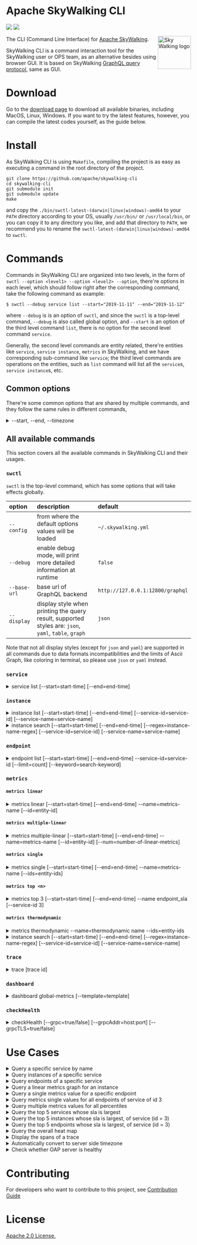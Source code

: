 Apache SkyWalking CLI
===============

![](https://github.com/apache/skywalking-cli/workflows/Build/badge.svg?branch=master)
![](https://codecov.io/gh/apache/skywalking-cli/branch/master/graph/badge.svg)

<img src="http://skywalking.apache.org/assets/logo.svg" alt="Sky Walking logo" height="90px" align="right" />

The CLI (Command Line Interface) for [Apache SkyWalking](https://github.com/apache/skywalking).

SkyWalking CLI is a command interaction tool for the SkyWalking user or OPS team, as an alternative besides using browser GUI.
It is based on SkyWalking [GraphQL query protocol](https://github.com/apache/skywalking-query-protocol), same as GUI.

# Download
Go to the [download page](https://skywalking.apache.org/downloads/) to download all available binaries, including MacOS, Linux, Windows.
If you want to try the latest features, however, you can compile the latest codes yourself, as the guide below. 

# Install
As SkyWalking CLI is using `Makefile`, compiling the project is as easy as executing a command in the root directory of the project.

```shell
git clone https://github.com/apache/skywalking-cli
cd skywalking-cli
git submodule init
git submodule update
make
```

and copy the `./bin/swctl-latest-(darwin|linux|windows)-amd64` to your `PATH` directory according to your OS,
usually `/usr/bin/` or `/usr/local/bin`, or you can copy it to any directory you like,
and add that directory to `PATH`, we recommend you to rename the `swctl-latest-(darwin|linux|windows)-amd64` to `swctl`.

# Commands
Commands in SkyWalking CLI are organized into two levels, in the form of `swctl --option <level1> --option <level2> --option`,
there're options in each level, which should follow right after the corresponding command, take the following command as example:

```shell
$ swctl --debug service list --start="2019-11-11" --end="2019-11-12"
```

where `--debug` is is an option of `swctl`, and since the `swctl` is a top-level command, `--debug` is also called global option,
and `--start` is an option of the third level command `list`, there is no option for the second level command `service`.

Generally, the second level commands are entity related, there're entities like `service`, `service instance`, `metrics` in SkyWalking,
and we have corresponding sub-command like `service`; the third level commands are operations on the entities, such as `list` command
will list all the `service`s, `service instance`s, etc.

## Common options
There're some common options that are shared by multiple commands, and they follow the same rules in different commands,

<details>

<summary>--start, --end, --timezone</summary>

`--start` and `--end` specify a time range during which the query is preformed,
they are both optional and their default values follow the rules below:

- when `start` and `end` are both absent, `start = now - 30 minutes` and `end = now`, namely past 30 minutes;
- when `start` and `end` are both present, they are aligned to the same precision by **truncating the more precise one**,
e.g. if `start = 2019-01-01 1234, end = 2019-01-01 18`, then `start` is truncated (because it's more precise) to `2019-01-01 12`,
and `end = 2019-01-01 18`;
- when `start` is absent and `end` is present, will determine the precision of `end` and then use the precision to calculate `start` (minus 30 units),
e.g. `end = 2019-11-09 1234`, the precision is `MINUTE`, so `start = end - 30 minutes = 2019-11-09 1204`,
and if `end = 2019-11-09 12`, the precision is `HOUR`, so `start = end - 30HOUR = 2019-11-08 06`;
- when `start` is present and `end` is absent, will determine the precision of `start` and then use the precision to calculate `end` (plus 30 units),
e.g. `start = 2019-11-09 1204`, the precision is `MINUTE`, so `end = start + 30 minutes = 2019-11-09 1234`,
and if `start = 2019-11-08 06`, the precision is `HOUR`, so `end = start + 30HOUR = 2019-11-09 12`;

`--timezone` specifies the timezone where `--start` `--end` are based, in the form of `+0800`:

- if `--timezone` is given in the command line option, then it's used directly;
- else if the backend support the timezone API (since 6.5.0), CLI will try to get the timezone from backend, and use it;
- otherwise, the CLI will use the current timezone in the current machine; 

</details>

## All available commands
This section covers all the available commands in SkyWalking CLI and their usages.

### `swctl`
`swctl` is the top-level command, which has some options that will take effects globally.

| option | description | default |
| :--- | :--- | :--- |
| `--config` | from where the default options values will be loaded | `~/.skywalking.yml` |
| `--debug` | enable debug mode, will print more detailed information at runtime | `false` |
| `--base-url` | base url of GraphQL backend | `http://127.0.0.1:12800/graphql` |
| `--display` | display style when printing the query result, supported styles are: `json`, `yaml`, `table`, `graph` | `json` |

Note that not all display styles (except for `json` and `yaml`) are supported in all commands due to data formats incompatibilities and the limits of
Ascii Graph, like coloring in terminal, so please use `json`  or `yaml` instead.

### `service`

<details>

<summary>service list [--start=start-time] [--end=end-time]</summary>

`service list` lists all the services in the time range of `[start, end]`.

| option | description | default |
| :--- | :--- | :--- |
| `--start` | See [Common options](#common-options) | See [Common options](#common-options) |
| `--end` | See [Common options](#common-options) | See [Common options](#common-options) |

</details>

### `instance`

<details>

<summary>instance list [--start=start-time] [--end=end-time] [--service-id=service-id] [--service-name=service-name]</summary>

`instance list` lists all the instances in the time range of `[start, end]` and given `--service-id` or `--service-name`.

| option | description | default |
| :--- | :--- | :--- |
| `--service-id` | Query by service id (priority over `--service-name`)|  |
| `--service-name` | Query by service name if `--service-id` is absent |  |
| `--start` | See [Common options](#common-options) | See [Common options](#common-options) |
| `--end` | See [Common options](#common-options) | See [Common options](#common-options) |

</details>

<details>

<summary>instance search [--start=start-time] [--end=end-time] [--regex=instance-name-regex] [--service-id=service-id] [--service-name=service-name]</summary>

`instance search` filter the instance in the time range of `[start, end]` and given --regex --service-id or --service-name.

| option | description | default |
| :--- | :--- | :--- |
| `--regex` | Query regex of instance name|  |
| `--service-id` | Query by service id (priority over `--service-name`)|  |
| `--service-name` | Query by service name if `service-id` is absent |  |
| `--start` | See [Common options](#common-options) | See [Common options](#common-options) |
| `--end` | See [Common options](#common-options) | See [Common options](#common-options) |

</details>

### `endpoint`

<details>

<summary>endpoint list [--start=start-time] [--end=end-time] --service-id=service-id [--limit=count] [--keyword=search-keyword]</summary>

`endpoint list` lists all the endpoints of the given service id in the time range of `[start, end]`.

| option | description | default |
| :--- | :--- | :--- |
| `--service-id` | <service id> whose endpoints are to be searched | |
| `--limit` | returns at most <limit> endpoints (default: 100) | 100 |
| `--keyword` | <keyword> of the endpoint name to search for, empty to search all | "" |

</details>

### `metrics`

#### `metrics linear`

<details>

<summary>metrics linear [--start=start-time] [--end=end-time] --name=metrics-name [--id=entity-id]</summary>

| option | description | default |
| :--- | :--- | :--- |
| `--name` | Metrics name, defined in [OAL](https://github.com/apache/skywalking/blob/master/oap-server/server-bootstrap/src/main/resources/official_analysis.oal), such as `all_p99`, etc. |
| `--id` | the related id if the metrics requires one, e.g. for metrics `service_p99`, the service `id` is required, use `--id` to specify the service id, the same for `instance`, `endpoint`, etc. |
| `--start` | See [Common options](#common-options) | See [Common options](#common-options) |
| `--end` | See [Common options](#common-options) | See [Common options](#common-options) |

</details>

#### `metrics multiple-linear`

<details>

<summary>metrics multiple-linear [--start=start-time] [--end=end-time] --name=metrics-name [--id=entity-id] [--num=number-of-linear-metrics]</summary>

| option | description | default |
| :--- | :--- | :--- |
| `--name` | Metrics name, defined in [OAL](https://github.com/apache/skywalking/blob/master/oap-server/server-bootstrap/src/main/resources/official_analysis.oal), such as `all_p99`, etc. |
| `--id` | the related id if the metrics requires one, e.g. for metrics `service_p99`, the service `id` is required, use `--id` to specify the service id, the same for `instance`, `endpoint`, etc. |
| `--start` | See [Common options](#common-options) | See [Common options](#common-options) |
| `--end` | See [Common options](#common-options) | See [Common options](#common-options) |
| `--num` | Number of the linear metrics to fetch | `5` |

</details>

#### `metrics single`

<details>

<summary>metrics single [--start=start-time] [--end=end-time] --name=metrics-name [--ids=entity-ids]</summary>

| option | description | default |
| :--- | :--- | :--- |
| `--name` | Metrics name, defined in [OAL](https://github.com/apache/skywalking/blob/master/oap-server/server-bootstrap/src/main/resources/official_analysis.oal), such as `service_sla`, etc. |
| `--ids` | IDs that are required by the metric type, such as service IDs for `service_sla` |
| `--start` | See [Common options](#common-options) | See [Common options](#common-options) |
| `--end` | See [Common options](#common-options) | See [Common options](#common-options) |

</details>

#### `metrics top <n>`

<details>

<summary>metrics top 3 [--start=start-time] [--end=end-time] --name endpoint_sla [--service-id 3]</summary>

| option | description | default |
| :--- | :--- | :--- |
| `--name` | Metrics name, defined in [OAL](https://github.com/apache/skywalking/blob/master/oap-server/server-bootstrap/src/main/resources/official_analysis.oal), such as `service_sla`, etc. |
| `--service-id` | service ID that are required by the metric type, such as service IDs for `service_sla` |
| `--start` | See [Common options](#common-options) | See [Common options](#common-options) |
| `--end` | See [Common options](#common-options) | See [Common options](#common-options) |
| arguments | the first argument is the number of top entities | `3` |

</details>

#### `metrics thermodynamic`

<details>

<summary>metrics thermodynamic --name=thermodynamic name --ids=entity-ids</summary>

| option | description | default |
| :--- | :--- | :--- |
| `--name` | Metrics name, defined in [OAL](https://github.com/apache/skywalking/blob/master/oap-server/server-bootstrap/src/main/resources/official_analysis.oal), such as `service_sla`, etc. |
| `--ids` | IDs that are required by the metric type, such as service IDs for `service_heatmap` |
| `--start` | See [Common options](#common-options) | See [Common options](#common-options) |
| `--end` | See [Common options](#common-options) | See [Common options](#common-options) |

</details>

<details>

<summary>instance search [--start=start-time] [--end=end-time] [--regex=instance-name-regex] [--service-id=service-id] [--service-name=service-name]</summary>

`instance search` filter the instance in the time range of `[start, end]` and given --regex --service-id or --service-name.

| option | description | default |
| :--- | :--- | :--- |
| `--regex` | Query regex of instance name|  |
| `--service-id` | Query by service id (priority over `--service-name`)|  |
| `--service-name` | Query by service name if `service-id` is absent |  |
| `--start` | See [Common options](#common-options) | See [Common options](#common-options) |
| `--end` | See [Common options](#common-options) | See [Common options](#common-options) |

</details>

### `trace`

<details>

<summary>trace [trace id]</summary>

`trace` displays the spans of a given trace.

| argument | description | default |
| :--- | :--- | :--- |
| `trace id` | the trace id whose spans are to displayed |  |

</details>

### `dashboard`

<details>

<summary>dashboard global-metrics [--template=template]</summary>

`dashboard global-metrics` displays global metrics in the form of a dashboard.

| argument | description | default |
| :--- | :--- | :--- |
| `--template` | the template file to customize how to display information | `templates/Dashboard.Global.json` |

You can imitate the content of [the default template file](example/Dashboard.Global.json) to customize the dashboard.

</details>

</details>

### `checkHealth`

<details>

<summary>checkHealth [--grpc=true/false] [--grpcAddr=host:port] [--grpcTLS=true/false]</summary>

| argument | description | default |
| :--- | :--- | :--- |
| `--grpc` | Enable/Disable check gRPC endpoint | `true` |
| `--grpcAddr` | The address of gRPC endpoint | `127.0.0.1:11800` |
| `--grpcTLS` | Enable/Disable TLS to access gRPC endpoint | `false` |

*Notice: Once enable gRPC TLS, checkHealth command would ignore server's cert.

</details>

# Use Cases

<details>

<summary>Query a specific service by name</summary>

```shell
# query the service named projectC
$ ./bin/swctl service ls projectC
[{"id":"4","name":"projectC"}]
```

</details>

<details>

<summary>Query instances of a specific service</summary>

If you have already got the `id` of the service:

```shell
$ ./bin/swctl instance ls --service-id=3
[{"id":"3","name":"projectD-pid:7909@skywalking-server-0001","attributes":[{"name":"os_name","value":"Linux"},{"name":"host_name","value":"skywalking-server-0001"},{"name":"process_no","value":"7909"},{"name":"ipv4s","value":"192.168.252.12"}],"language":"JAVA","instanceUUID":"ec8a79d7cb58447c978ee85846f6699a"}]
```

otherwise,

```shell
$ ./bin/swctl instance ls --service-name=projectC
[{"id":"3","name":"projectD-pid:7909@skywalking-server-0001","attributes":[{"name":"os_name","value":"Linux"},{"name":"host_name","value":"skywalking-server-0001"},{"name":"process_no","value":"7909"},{"name":"ipv4s","value":"192.168.252.12"}],"language":"JAVA","instanceUUID":"ec8a79d7cb58447c978ee85846f6699a"}]
```

</details>

<details>

<summary>Query endpoints of a specific service</summary>

If you have already got the `id` of the service:

```shell
$ ./bin/swctl endpoint ls --service-id=3
```

otherwise,

```shell
./bin/swctl service ls projectC | jq '.[].id' | xargs ./bin/swctl endpoint ls --service-id 
[{"id":"22","name":"/projectC/{value}"}]
```

</details>

<details>

<summary>Query a linear metrics graph for an instance</summary>

If you have already got the `id` of the instance:

```shell
$ ./bin/swctl --display=graph metrics linear --name=service_instance_resp_time --id 5
┌─────────────────────────────────────────────────────────────────────────────────Press q to quit──────────────────────────────────────────────────────────────────────────────────┐
│                                                                                                                                                                                  │
│                                                                                                                                                                                  │
│         │                                                                                                                                                    ⡜⠢⡀                 │
│  1181.80│                                      ⡰⡀                                                         ⢀⡠⢢         ⡰⢣                                    ⡰⠁ ⠈⠢⡀               │
│         │                                     ⢠⠃⠱⡀              ⡀                                       ⢀⠔⠁  ⠱⡀     ⢀⠜  ⢣                        ⢀⠞⡄       ⢠⠃    ⠈⠢⡀             │
│         │                                     ⡎  ⠱⡀          ⢀⠔⠊⠱⡀                 ⢀⣀⣀⣀              ⢀⡠⠊⠁     ⠘⢄   ⢀⠎    ⢣                      ⡠⠃ ⠘⡄      ⡎       ⠈⠑⠢⢄⡀  ⢀⡠⠔⠊⠁  │
│         │          ⢀⠤⣀⡀       ⢀⡀             ⡸    ⢣        ⡠⠔⠁   ⠱⡀            ⡠⠊⠉⠉⠁   ⠉⠉⠒⠒⠤⠤⣀⣀⣀ ⢀⡠⠔⠊⠁          ⠣⡀⡠⠃      ⢣           ⢀⠔⠤⡀     ⡰⠁   ⠘⡄    ⡜            ⠈⠑⠊⠁      │
│  1043.41│⡀       ⢀⠔⠁  ⠈⠑⠒⠤⠔⠒⠊⠉⠁⠈⠒⢄          ⢀⠇     ⢣    ⢀⠤⠊       ⠱⡀         ⢀⠔⠁                ⠉⠁               ⠑⠁        ⢣         ⡠⠃  ⠈⠒⢄ ⢀⠜      ⠘⡄  ⢰⠁                      │
│         │⠈⠑⠤⣀   ⡠⠊                ⠑⠤⡀       ⡜       ⢣ ⣀⠔⠁          ⠱⡀       ⡰⠁                                              ⠣⢄⣀    ⢠⠊       ⠉⠊        ⠘⡄⢠⠃                       │
│         │    ⠑⠢⠊                    ⠈⠢⡀    ⢰⠁        ⠋              ⠱⡀  ⣀⠤⠔⠊                                                   ⠉⠒⠢⠔⠁                   ⠘⠎                        │
│         │                             ⠈⠢⡀ ⢀⠇                         ⠑⠊⠉                                                                                                         │
│      905│                               ⠈⠢⡜                                                                                                                                      │
│         └──────────────────────────────────────────────────────────────────────────────────────────────────────────────────────────────────────────────────────────────────────  │
│          2019-12-02 2121   2019-12-02 2107   2019-12-02 2115   2019-12-02 2119   2019-12-02 2137   2019-12-02 2126   2019-12-02 2118   2019-12-02 2128   2019-12-02 2136         │
│                                                                                                                                                                                  │
│                                                                                                                                                                                  │
└──────────────────────────────────────────────────────────────────────────────────────────────────────────────────────────────────────────────────────────────────────────────────┘
```

otherwise

```shell
$ ./bin/swctl instance ls --service-name=projectC | jq '.[] | select(.name == "projectC-pid:7895@skywalking-server-0001").id' | xargs ./bin/swctl --display=graph metrics linear --name=service_instance_resp_time --id
┌─────────────────────────────────────────────────────────────────────────────────Press q to quit──────────────────────────────────────────────────────────────────────────────────┐
│                                                                                                                                                                                  │
│                                                                                                                                                                                  │
│         │                                                                           ⡠⠒⢣                                                                                          │
│  1181.80│                          ⡠⠊⢢                                           ⣀⠔⠉   ⢣              ⡔⡄                               ⡔⡄                                        │
│         │           ⣀            ⡠⠊   ⠑⡄                                    ⣀⡠⠔⠒⠉       ⢣            ⡜ ⠈⢆                            ⢀⠎ ⠈⢢              ⡀                        │
│         │          ⡜ ⠉⠒⠤⣀   ⢀⣀⣀⡠⠊      ⠈⠢⡀               ⢀⡠⢄⣀⡀            ⡰⠉             ⢣          ⡜    ⢣                          ⡠⠃    ⠑⡄        ⢀⡠⠔⠉⠘⢄                       │
│         │        ⢀⠜      ⠉⠉⠉⠁            ⠑⢄          ⢀⡠⠔⠊⠁   ⠈⠉⠑⢢        ⡰⠁               ⢣       ⢀⠎      ⠱⡀          ⢀⠦⡀         ⢀⠜       ⠈⢢ ⢀⣀⣀⡠⠤⠒⠁     ⠣⡀                  ⡀  │
│  1043.41│       ⢀⠎                         ⠑⢄      ⢀⠔⠁           ⠱⡀     ⡰⠁                 ⢣⣀    ⢀⠎        ⠘⢄        ⢀⠎ ⠈⢢      ⢀⠤⠊          ⠉⠁            ⠘⢄               ⡠⠊   │
│         │      ⢠⠃                           ⠈⠢⡀  ⡠⠒⠁              ⠘⢄   ⡰⠁                    ⠉⠉⠉⠒⠊          ⠈⢢      ⢀⠎    ⠑⢄  ⡠⠒⠁                            ⠣⠤⣀⣀⣀       ⢀⠔⠉     │
│         │⠤⠤⠤⠤⠤⠤⠃                              ⠈⠢⠊                   ⠣⡀⡰⠁                                      ⠱⡀   ⢀⠎       ⠑⠉                                    ⠉⠉⠉⠉⠒⠒⠒⠁       │
│         │                                                            ⠑⠁                                        ⠑⡄ ⢀⠎                                                             │
│      905│                                                                                                       ⠈⢆⠎                                                              │
│         └──────────────────────────────────────────────────────────────────────────────────────────────────────────────────────────────────────────────────────────────────────  │
│          2019-12-02 2122   2019-12-02 2137   2019-12-02 2136   2019-12-02 2128   2019-12-02 2108   2019-12-02 2130   2019-12-02 2129   2019-12-02 2115   2019-12-02 2119         │
│                                                                                                                                                                                  │
│                                                                                                                                                                                  │
└──────────────────────────────────────────────────────────────────────────────────────────────────────────────────────────────────────────────────────────────────────────────────┘
```

</details>

<details>

<summary>Query a single metrics value for a specific endpoint</summary>

```shell
$ ./bin/swctl service ls projectC | jq '.[0].id' | xargs ./bin/swctl endpoint ls --service-id | jq '.[] | [.id] | join(",")' | xargs ./bin/swctl metrics single --name endpoint_cpm --ids
[{"id":"22","value":116}]
```

</details>

<details>

<summary>Query metrics single values for all endpoints of service of id 3</summary>

```shell
$ ./bin/swctl service ls projectC | jq '.[0].id' | xargs ./bin/swctl endpoint ls --service-id | jq '.[] | [.id] | join(",")' | xargs ./bin/swctl metrics single --name endpoint_cpm --end='2019-12-02 2137' --ids
[{"id":"3","value":116}]
```

</details>

<details>

<summary>Query multiple metrics values for all percentiles</summary>

```shell
$ ./bin/swctl --display=graph --debug metrics multiple-linear --name all_percentile

┌PRESS Q TO QUIT───────────────────────────────────────────────────────────────────────────────────────────────────────────────────────────────────────────────────────────────────────────────────────────┐
│┌───────────────────────────────#0───────────────────────────────┐┌───────────────────────────────#1───────────────────────────────┐┌─────────────────────────────────#2─────────────────────────────────┐│
││      │  ⡏⠉⠉⢹   ⢸⠉⠉⠉⠉⠉⠉⠉⠉⠉⠉⠉⠉⡇      ⢸⠉⠉⠉⠉⠉⠉⠉⡇  ⢸⠉⠉⠉⠉⠉⠉⠉⡇   ⡏⠉⠉⠉ ││       │     ⢸⡀                       ⢸        ⢸        ⡇       ││        │                                                  ⡠⠔⡇      ││
││960.80│ ⢀⠇  ⠘⡄  ⡜            ⢣      ⢸       ⢇  ⢸       ⡇   ⡇    ││1963.60│     ⡜⡇                       ⢸        ⢸       ⢠⡇       ││ 2600.40│                                                  ⡇ ⢣      ││
││      │ ⢸    ⡇  ⡇            ⢸      ⢸       ⢸  ⡜       ⢸  ⢸     ││       │     ⡇⢸                       ⡼⡀       ⣾       ⢸⢣       ││        │                                                 ⢸  ⢸      ││
││      │ ⢸    ⡇  ⡇            ⢸      ⡸       ⢸  ⡇       ⢸  ⢸     ││       │     ⡇⠈⡆                      ⡇⡇       ⡇⡇      ⢸⢸       ││        │                                                 ⢸  ⢸      ││
││      │ ⢸    ⢣ ⢠⠃            ⠘⡄     ⡇       ⢸  ⡇       ⢸  ⢸     ││       │    ⢰⠁ ⡇                      ⡇⡇  ⡤⢤   ⡇⡇      ⡇⢸       ││        │                                                 ⡇  ⠘⡄     ││
││824.64│ ⡇    ⢸ ⢸              ⡇     ⡇       ⠈⡆ ⡇       ⠘⡄ ⡜     ││1832.88│    ⢸  ⢣                      ⡇⡇  ⡇⢸   ⡇⡇      ⡇⢸       ││ 2486.33│                                                 ⡇   ⡇     ││
││      │ ⡇    ⢸ ⢸              ⡇     ⡇        ⡇ ⡇        ⡇ ⡇     ││       │    ⢸  ⢸                      ⡇⡇ ⢸ ⠈⡆ ⢀⠇⡇     ⢠⠃⢸       ││        │                                                ⢰⠁   ⡇     ││
││      │ ⡇    ⠈⡆⡎              ⢣     ⡇        ⡇⢸         ⡇ ⡇     ││       │    ⡎  ⢸                     ⢰⠁⡇ ⢸  ⡇ ⢸ ⡇     ⢸ ⠘⡄      ││        │                       ⡀        ⢸⠉⠲⡀  ⢀         ⢸    ⢱     ││
││      │⢰⠁     ⡇⡇              ⢸     ⡇        ⢇⢸         ⡇ ⡇     ││       │    ⡇  ⢸                     ⢸ ⢱ ⢸  ⡇ ⢸ ⢣     ⢸  ⡇      ││        │⡀                     ⢰⢱    ⢀⡄  ⡇  ⢱ ⢀⠎⡆        ⡎    ⢸  ⣀⠤ ││
││688.48│⢸      ⡇⡇              ⢸     ⡇        ⢸⢸         ⢸⢸      ││1702.16│    ⡇   ⡇                    ⢸ ⢸ ⡇  ⢣ ⢸ ⢸     ⡜  ⡇      ││ 2372.24│⠱⡀       ⡴⡀  ⢀       ⢠⠃⠈⡆  ⢀⠎⠸⡀⢠⠃   ⢣⠎ ⢸  ⣠    ⡠⠃    ⢸ ⢰⠁  ││
││      │⢸      ⢱⠁              ⠘⡄    ⡇        ⢸⢸         ⢸⢸      ││       │   ⢸    ⡇                    ⢸ ⢸ ⡇  ⢸ ⢸ ⢸     ⡇  ⡇      ││        │ ⢣      ⡜ ⠱⡀⡠⠋⡆     ⣀⠎  ⢱ ⡠⠊  ⢣⢸        ⢇⡔⠁⢣ ⣀⠔⠁     ⠈⣦⠃   ││
││      │⡜      ⠸                ⡇   ⢸         ⢸⡜         ⢸⢸      ││       │   ⢸    ⡇       ⡆     ⢀⡆     ⢸ ⢸⢀⠇  ⢸ ⡎ ⢸     ⡇  ⡇      ││        │  ⡇   ⡔⠊   ⠑⠁ ⠸⡀  ⢠⠋    ⠈⠖⠁   ⠈⠇        ⠈   ⠉         ⠏    ││
││      │⡇                       ⢣   ⢸         ⠈⡇         ⠘⡜      ││       │   ⡜    ⢱      ⢠⢣  ⢰⢄ ⡜⢸     ⡇ ⢸⢸   ⢸ ⡇ ⢸    ⢠⠃  ⢱      ││        │  ⢇   ⡇        ⢣⡀ ⡎                                        ││
││552.32│⠁                       ⠸⡀  ⢸          ⡇          ⡇      ││1571.44│   ⡇    ⢸      ⢸⢸  ⡸ ⠙ ⠘⡄    ⡇ ⠘⣼    ⡇⡇ ⢸    ⢸   ⢸      ││ 2258.16│  ⢸  ⢸          ⠈⠙                                         ││
││      │                         ⢇  ⢸                     ⠁      ││       │  ⢀⠇    ⢸      ⡜⢸  ⡇    ⢇    ⡇  ⡿    ⡇⡇  ⡇   ⢸   ⢸      ││        │  ⢸  ⢸                                                     ││
││      │                         ⢸  ⢸                            ││       │⢣ ⢸     ⠸⡀     ⡇ ⡇ ⡇    ⢸    ⡇  ⡇    ⣇⠇  ⡇   ⡜   ⢸      ││        │  ⠈⡆ ⡜                                                     ││
││      │                          ⡇ ⢸                            ││       │⠈⢆⡸      ⡇⢀   ⢠⠃ ⡇⢀⠇    ⠈⡦⠔⢇⢀⠇  ⠁    ⢹   ⡇   ⡇   ⢸      ││        │   ⡇ ⡇                                                     ││
││416.16│                          ⢱ ⢸                            ││1440.72│ ⠘⡇      ⠋⠙⡄  ⢸  ⢱⢸        ⠸⣸        ⢸   ⠱⡀  ⡇   ⠈⡆     ││2144.080│   ⡇ ⡇                                                     ││
││      │                          ⠘⡄⡎                            ││       │           ⢇  ⡎  ⢸⢸         ⢿             ⠱⡀⢠⠃    ⡇     ││        │   ⢸⢸                                                      ││
││      │                           ⡇⡇                            ││       │           ⢸ ⢰⠁  ⠸⡜         ⠈              ⠘⣼     ⠧⣀    ││        │   ⢸⢸                                                      ││
││      │                           ⢸⡇                            ││       │            ⡇⡎    ⡇                         ⠈       ⠑⢄  ││        │   ⠘⡜                                                      ││
││   280│                           ⠈⡇                            ││   1310│            ⢱⠁                                          ││    2030│    ⡇                                                      ││
││      └─────────────────────────────────────────────────────────││       └────────────────────────────────────────────────────────││        └───────────────────────────────────────────────────────────││
││       2020-03-07 0111   2020-03-07 0134   2020-03-07 0133      ││        2020-03-07 0116   2020-03-07 0121   2020-03-07 0122     ││         2020-03-07 0123   2020-03-07 0139   2020-03-07 0117        ││
│└────────────────────────────────────────────────────────────────┘└────────────────────────────────────────────────────────────────┘└────────────────────────────────────────────────────────────────────┘│
│┌────────────────────────────────────────────────#3─────────────────────────────────────────────────┐┌────────────────────────────────────────────────#4─────────────────────────────────────────────────┐│
││       │                                           ⢀⢇                                              ││        │⠤⠤⠤⠤⠤⠤⡄     ⡤⠤⢤        ⢸⠑⠒⠤⠤⠤⠤⠤⠤⠤⠤⠤⠤⠤⠤⠤⠒⠊⠉⠉⠉⠉⠉⠉⠉⠒⠢⡄     ⡤⠒⠊⡇       ⢠⠔⠒⢹           ⢠⠔⠒⠉⠑⠢⠄ ││
││       │                                           ⡸⠸⡀               ⢀⡆                            ││        │      ⡇     ⡇ ⢸        ⡸                          ⡇     ⡇  ⢇       ⢸  ⢸           ⢸       ││
││3559.60│                                          ⢀⠇ ⢇              ⢀⠎⢸                            ││54073.20│      ⢱    ⢰⠁ ⠈⡆       ⡇                          ⢱    ⢰⠁  ⢸       ⡜   ⡇          ⡎       ││
││       │           ⢀⢄                             ⡸  ⠸⡀            ⢀⠎ ⠘⡄                           ││        │      ⢸    ⢸   ⡇       ⡇                          ⢸    ⢸   ⢸       ⡇   ⡇          ⡇       ││
││       │          ⢀⠎ ⠑⢄                          ⢀⠇   ⢇           ⢀⠎   ⡇         ⣼                 ││        │      ⢸    ⢸   ⡇       ⡇                          ⢸    ⢸   ⢸       ⡇   ⡇          ⡇       ││
││       │         ⢀⠎   ⠈⢆                      ⣀  ⡸    ⠸⡀ ⣀⡀       ⡜    ⢸        ⡸⠸⡀                ││        │      ⠸⡀   ⡸   ⢇      ⢰⠁                          ⠸⡀   ⡸   ⠈⡆      ⡇   ⢣         ⢀⠇       ││
││3325.68│   ⣀⣀  ⣀⠤⠊     ⠘⡄   ⢀⣀⣀⣀⣀⡠⠤⡀      ⢀⣀⠔⠊ ⠉⠑⠃     ⠉⠉ ⠘⢄     ⡰⠁    ⠘⡄      ⢰⠁ ⡇       ⢀⣀⡠⠤⠤⠤⠄  ││43924.56│       ⡇   ⡇   ⢸      ⢸                            ⡇   ⡇    ⡇     ⢰⠁   ⢸         ⢸        ││
││       │ ⢠⠊  ⠉⠉         ⠸⡀ ⡔⠁      ⠑⢄  ⡠⠊⠉⠁                 ⠣⣀  ⢠⠃      ⡇     ⢠⠃  ⡇    ⢀⠤⠊⠁        ││        │       ⡇   ⡇   ⢸      ⢸                            ⡇   ⡇    ⡇     ⢸    ⢸         ⢸        ││
││       │⠔⠁               ⠱⠊         ⠈⠢⠊                       ⠉⠒⠎       ⠸⠤⠤⠤⠔⠊⠁   ⢇    ⢸           ││        │       ⡇   ⡇   ⢸      ⡸                            ⡇   ⡇    ⢇     ⢸    ⢸         ⢸        ││
││       │                                                                          ⢸    ⡎           ││        │       ⢱  ⢰⠁   ⠈⡆     ⡇                            ⢸  ⢸     ⢸     ⢸     ⡇        ⡎        ││
││3091.76│                                                                          ⢸    ⡇           ││33775.92│       ⢸  ⢸     ⡇     ⡇                            ⢸  ⢸     ⢸     ⡇     ⡇        ⡇        ││
││       │                                                                          ⢸   ⢀⠇           ││        │       ⢸  ⢸     ⡇     ⡇                            ⢸  ⢸     ⢸     ⡇     ⡇        ⡇        ││
││       │                                                                           ⡇  ⢸            ││        │       ⠸⡀ ⡸     ⢇    ⢰⠁                            ⠘⡄ ⡜     ⠈⡆    ⡇     ⢣       ⢠⠃        ││
││       │                                                                           ⡇  ⢸            ││        │        ⡇ ⡇     ⢸    ⢸                              ⡇ ⡇      ⡇   ⢠⠃     ⢸       ⢸         ││
││2857.84│                                                                           ⡇  ⡎            ││23627.28│        ⡇ ⡇     ⢸    ⢸                              ⡇ ⡇      ⡇   ⢸      ⢸       ⢸         ││
││       │                                                                           ⢸  ⡇            ││        │        ⡇ ⡇     ⢸    ⡸                              ⢇⢀⠇      ⢇   ⢸      ⢸       ⢸         ││
││       │                                                                           ⢸ ⢀⠇            ││        │        ⢱⢰⠁     ⠈⡆   ⡇                              ⢸⢸       ⢸   ⢸       ⡇      ⡇         ││
││       │                                                                           ⢸ ⢸             ││        │        ⢸⢸       ⡇   ⡇                              ⢸⢸       ⢸   ⡎       ⡇      ⡇         ││
││2623.92│                                                                           ⠈⡆⢸             ││13478.64│        ⢸⢸       ⡇   ⡇                              ⢸⢸       ⢸   ⡇       ⡇      ⡇         ││
││       │                                                                            ⡇⡎             ││        │        ⠸⡸       ⢇  ⢰⠁                              ⠈⡎       ⠈⡆  ⡇       ⢣     ⢠⠃         ││
││       │                                                                            ⡇⡇             ││        │         ⡇       ⢸  ⣸                                ⡇        ⡇  ⡇       ⢸     ⢸          ││
││       │                                                                            ⢱⠇             ││        │         ⠃       ⠘⠊⠉                                          ⠘⡄⢸        ⠘⠒⠊⠉⠉⠉⠉          ││
││   2390│                                                                            ⢸              ││    3330│                                                               ⠈⢾                         ││
││       └───────────────────────────────────────────────────────────────────────────────────────────││        └──────────────────────────────────────────────────────────────────────────────────────────││
││        2020-03-07 0115   2020-03-07 0139   2020-03-07 0134   2020-03-07 0136   2020-03-07 0132    ││         2020-03-07 0115   2020-03-07 0126   2020-03-07 0112   2020-03-07 0134   2020-03-07 0124   ││
│└───────────────────────────────────────────────────────────────────────────────────────────────────┘└───────────────────────────────────────────────────────────────────────────────────────────────────┘│
└──────────────────────────────────────────────────────────────────────────────────────────────────────────────────────────────────────────────────────────────────────────────────────────────────────────┘

```

</details>

<details>

<summary>Query the top 5 services whose sla is largest</summary>

```shell
$ ./bin/swctl metrics top 5 --name service_sla        
[{"name":"projectB","id":"2","value":10000},{"name":"projectC","id":"3","value":10000},{"name":"projectA","id":"4","value":10000},{"name":"projectD","id":"5","value":10000}]
```

</details>

<details>

<summary>Query the top 5 instances whose sla is largest, of service (id = 3)</summary>

```shell
$ ./bin/swctl metrics top 5 --name service_instance_sla --service-id 3        
[{"name":"projectC-pid:30335@skywalking-server-0002","id":"13","value":10000},{"name":"projectC-pid:22037@skywalking-server-0001","id":"2","value":10000}]
```

</details>

<details>

<summary>Query the top 5 endpoints whose sla is largest, of service (id = 3)</summary>

```shell
$ ./bin/swctl metrics top 5 --name endpoint_sla --service-id 3        
[{"name":"/projectC/{value}","id":"4","value":10000}]
```

</details>

<details>

<summary>Query the overall heat map</summary>

```shell
$ ./bin/swctl metrics thermodynamic --name all_heatmap
{"nodes":[[0,0,238],[0,1,1],[0,2,39],[0,3,31],[0,4,12],[0,5,13],[0,6,4],[0,7,3],[0,8,3],[0,9,0],[0,10,48],[0,11,3],[0,12,49],[0,13,54],[0,14,11],[0,15,9],[0,16,2],[0,17,4],[0,18,0],[0,19,1],[0,20,186],[1,0,264],[1,1,3],[1,2,51],[1,3,38],[1,4,16],[1,5,14],[1,6,3],[1,7,2],[1,8,1],[1,9,2],[1,10,51],[1,11,1],[1,12,41],[1,13,56],[1,14,16],[1,15,15],[1,16,7],[1,17,7],[1,18,3],[1,19,1],[1,20,174],[2,0,231],[2,1,3],[2,2,42],[2,3,41],[2,4,18],[2,5,4],[2,6,2],[2,7,1],[2,8,2],[2,9,0],[2,10,54],[2,11,4],[2,12,55],[2,13,48],[2,14,14],[2,15,4],[2,16,3],[2,17,2],[2,18,4],[2,19,4],[2,20,187],[3,0,231],[3,1,3],[3,2,55],[3,3,38],[3,4,18],[3,5,9],[3,6,1],[3,7,1],[3,8,1],[3,9,1],[3,10,56],[3,11,6],[3,12,38],[3,13,50],[3,14,16],[3,15,12],[3,16,4],[3,17,4],[3,18,2],[3,19,2],[3,20,183],[4,0,238],[4,1,2],[4,2,47],[4,3,49],[4,4,11],[4,5,7],[4,6,0],[4,7,0],[4,8,2],[4,9,2],[4,10,55],[4,11,3],[4,12,41],[4,13,47],[4,14,12],[4,15,7],[4,16,3],[4,17,2],[4,18,10],[4,19,0],[4,20,190],[5,0,238],[5,1,3],[5,2,42],[5,3,28],[5,4,18],[5,5,4],[5,6,2],[5,7,4],[5,8,4],[5,9,1],[5,10,54],[5,11,2],[5,12,65],[5,13,56],[5,14,17],[5,15,9],[5,16,2],[5,17,3],[5,18,0],[5,19,2],[5,20,179],[6,0,218],[6,1,1],[6,2,34],[6,3,37],[6,4,10],[6,5,5],[6,6,1],[6,7,1],[6,8,0],[6,9,3],[6,10,49],[6,11,7],[6,12,47],[6,13,43],[6,14,19],[6,15,15],[6,16,1],[6,17,4],[6,18,2],[6,19,3],[6,20,183],[7,0,242],[7,1,0],[7,2,41],[7,3,34],[7,4,21],[7,5,4],[7,6,3],[7,7,4],[7,8,1],[7,9,0],[7,10,71],[7,11,4],[7,12,47],[7,13,50],[7,14,19],[7,15,8],[7,16,6],[7,17,3],[7,18,2],[7,19,4],[7,20,174],[8,0,220],[8,1,3],[8,2,40],[8,3,36],[8,4,6],[8,5,8],[8,6,1],[8,7,5],[8,8,0],[8,9,1],[8,10,61],[8,11,2],[8,12,43],[8,13,50],[8,14,17],[8,15,11],[8,16,4],[8,17,5],[8,18,1],[8,19,1],[8,20,183],[9,0,239],[9,1,1],[9,2,48],[9,3,37],[9,4,8],[9,5,12],[9,6,2],[9,7,0],[9,8,0],[9,9,0],[9,10,74],[9,11,1],[9,12,58],[9,13,53],[9,14,17],[9,15,13],[9,16,5],[9,17,2],[9,18,2],[9,19,0],[9,20,178],[10,0,249],[10,1,2],[10,2,40],[10,3,49],[10,4,12],[10,5,8],[10,6,0],[10,7,1],[10,8,0],[10,9,0],[10,10,58],[10,11,1],[10,12,54],[10,13,47],[10,14,21],[10,15,12],[10,16,6],[10,17,4],[10,18,3],[10,19,2],[10,20,165],[11,0,240],[11,1,1],[11,2,50],[11,3,47],[11,4,10],[11,5,2],[11,6,1],[11,7,1],[11,8,2],[11,9,1],[11,10,52],[11,11,4],[11,12,41],[11,13,51],[11,14,17],[11,15,6],[11,16,1],[11,17,6],[11,18,1],[11,19,0],[11,20,199],[12,0,240],[12,1,3],[12,2,40],[12,3,41],[12,4,17],[12,5,10],[12,6,5],[12,7,2],[12,8,2],[12,9,0],[12,10,86],[12,11,1],[12,12,56],[12,13,49],[12,14,16],[12,15,7],[12,16,4],[12,17,8],[12,18,4],[12,19,3],[12,20,157],[13,0,234],[13,1,1],[13,2,53],[13,3,38],[13,4,12],[13,5,4],[13,6,0],[13,7,2],[13,8,0],[13,9,0],[13,10,59],[13,11,2],[13,12,53],[13,13,48],[13,14,18],[13,15,8],[13,16,3],[13,17,8],[13,18,1],[13,19,1],[13,20,187],[14,0,269],[14,1,0],[14,2,66],[14,3,47],[14,4,17],[14,5,4],[14,6,1],[14,7,0],[14,8,0],[14,9,0],[14,10,55],[14,11,1],[14,12,53],[14,13,48],[14,14,18],[14,15,8],[14,16,3],[14,17,3],[14,18,4],[14,19,0],[14,20,179],[15,0,254],[15,1,0],[15,2,57],[15,3,45],[15,4,8],[15,5,9],[15,6,9],[15,7,4],[15,8,3],[15,9,0],[15,10,68],[15,11,1],[15,12,52],[15,13,51],[15,14,19],[15,15,7],[15,16,4],[15,17,0],[15,18,0],[15,19,1],[15,20,177],[16,0,257],[16,1,1],[16,2,65],[16,3,50],[16,4,16],[16,5,3],[16,6,1],[16,7,0],[16,8,0],[16,9,0],[16,10,61],[16,11,3],[16,12,63],[16,13,59],[16,14,14],[16,15,9],[16,16,5],[16,17,2],[16,18,0],[16,19,0],[16,20,174],[17,0,243],[17,1,1],[17,2,63],[17,3,44],[17,4,5],[17,5,3],[17,6,0],[17,7,3],[17,8,0],[17,9,0],[17,10,66],[17,11,4],[17,12,56],[17,13,38],[17,14,11],[17,15,10],[17,16,4],[17,17,2],[17,18,3],[17,19,0],[17,20,181],[18,0,236],[18,1,3],[18,2,38],[18,3,49],[18,4,16],[18,5,5],[18,6,3],[18,7,3],[18,8,1],[18,9,0],[18,10,41],[18,11,4],[18,12,59],[18,13,49],[18,14,13],[18,15,9],[18,16,4],[18,17,1],[18,18,2],[18,19,0],[18,20,192],[19,0,238],[19,1,2],[19,2,49],[19,3,37],[19,4,15],[19,5,2],[19,6,1],[19,7,1],[19,8,3],[19,9,0],[19,10,60],[19,11,3],[19,12,58],[19,13,53],[19,14,17],[19,15,4],[19,16,2],[19,17,2],[19,18,2],[19,19,0],[19,20,185],[20,0,242],[20,1,0],[20,2,55],[20,3,36],[20,4,10],[20,5,6],[20,6,1],[20,7,1],[20,8,1],[20,9,0],[20,10,57],[20,11,4],[20,12,46],[20,13,58],[20,14,15],[20,15,11],[20,16,3],[20,17,2],[20,18,7],[20,19,0],[20,20,188],[21,0,231],[21,1,3],[21,2,50],[21,3,43],[21,4,13],[21,5,1],[21,6,0],[21,7,1],[21,8,0],[21,9,0],[21,10,57],[21,11,3],[21,12,51],[21,13,36],[21,14,15],[21,15,8],[21,16,7],[21,17,2],[21,18,3],[21,19,1],[21,20,188],[22,0,241],[22,1,2],[22,2,60],[22,3,42],[22,4,11],[22,5,8],[22,6,0],[22,7,0],[22,8,0],[22,9,0],[22,10,56],[22,11,4],[22,12,57],[22,13,46],[22,14,20],[22,15,8],[22,16,6],[22,17,1],[22,18,1],[22,19,0],[22,20,191],[23,0,240],[23,1,0],[23,2,46],[23,3,44],[23,4,20],[23,5,3],[23,6,3],[23,7,4],[23,8,1],[23,9,1],[23,10,62],[23,11,4],[23,12,64],[23,13,44],[23,14,15],[23,15,3],[23,16,4],[23,17,2],[23,18,3],[23,19,1],[23,20,181],[24,0,255],[24,1,0],[24,2,61],[24,3,41],[24,4,17],[24,5,7],[24,6,0],[24,7,1],[24,8,0],[24,9,0],[24,10,60],[24,11,3],[24,12,62],[24,13,49],[24,14,17],[24,15,10],[24,16,3],[24,17,2],[24,18,3],[24,19,2],[24,20,177],[25,0,244],[25,1,1],[25,2,56],[25,3,35],[25,4,12],[25,5,12],[25,6,2],[25,7,1],[25,8,0],[25,9,0],[25,10,66],[25,11,3],[25,12,53],[25,13,55],[25,14,20],[25,15,13],[25,16,3],[25,17,1],[25,18,3],[25,19,2],[25,20,173],[26,0,234],[26,1,1],[26,2,45],[26,3,34],[26,4,9],[26,5,6],[26,6,0],[26,7,3],[26,8,0],[26,9,1],[26,10,54],[26,11,6],[26,12,59],[26,13,48],[26,14,20],[26,15,10],[26,16,1],[26,17,2],[26,18,2],[26,19,0],[26,20,182],[27,0,228],[27,1,1],[27,2,46],[27,3,35],[27,4,5],[27,5,7],[27,6,2],[27,7,3],[27,8,2],[27,9,3],[27,10,61],[27,11,2],[27,12,61],[27,13,43],[27,14,15],[27,15,7],[27,16,3],[27,17,1],[27,18,3],[27,19,1],[27,20,187],[28,0,248],[28,1,4],[28,2,60],[28,3,45],[28,4,11],[28,5,9],[28,6,5],[28,7,1],[28,8,1],[28,9,1],[28,10,58],[28,11,2],[28,12,53],[28,13,38],[28,14,20],[28,15,10],[28,16,4],[28,17,6],[28,18,1],[28,19,2],[28,20,178],[29,0,241],[29,1,2],[29,2,46],[29,3,28],[29,4,16],[29,5,8],[29,6,4],[29,7,2],[29,8,1],[29,9,0],[29,10,66],[29,11,3],[29,12,51],[29,13,51],[29,14,28],[29,15,9],[29,16,3],[29,17,4],[29,18,3],[29,19,4],[29,20,153],[30,0,151],[30,1,1],[30,2,26],[30,3,26],[30,4,8],[30,5,4],[30,6,2],[30,7,2],[30,8,3],[30,9,1],[30,10,32],[30,11,3],[30,12,33],[30,13,25],[30,14,10],[30,15,3],[30,16,1],[30,17,3],[30,18,2],[30,19,0],[30,20,82]],"axisYStep":0}
```

```shell
$ ./bin/swctl --display=graph metrics thermodynamic --name all_heatmap 
```

</details>

<details>

<summary>Display the spans of a trace</summary>

```shell
$ ./bin/swctl --display graph trace 1585375544413.464998031.46647
```

</details>

<details>

<summary>Automatically convert to server side timezone</summary>

if your backend nodes are deployed in docker and the timezone is UTC, you may not want to convert your timezone to UTC every time you type a command, `--timezone` comes to your rescue.

```shell
$ ./bin/swctl --debug --timezone="0" service ls
```

`--timezone="+1200"` and `--timezone="-0900"` are also valid usage.

</details>

<details>

<summary>Check whether OAP server is healthy</summary>

if you want to check health status from GraphQL and the gRPC endpoint listening on 10.0.0.1:8843. 

```shell
$ ./bin/swctl checkHealth --grpcAddr=10.0.0.1:8843
```

If you only want to query GraphQL.

```shell
$ ./bin/swctl checkHealth --grpc=false
```

Once the gRPC endpoint of OAP encrypts communication by TLS.

```shell
$ ./bin/swctl checkHealth --grpcTLS=true
```

</details>

# Contributing
For developers who want to contribute to this project, see [Contribution Guide](CONTRIBUTING.md)

# License
[Apache 2.0 License.](/LICENSE)
